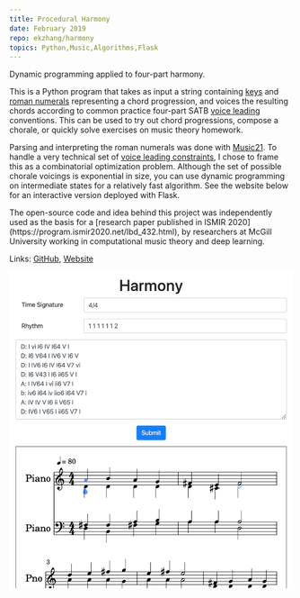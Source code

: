 ```yaml
---
title: Procedural Harmony
date: February 2019
repo: ekzhang/harmony
topics: Python,Music,Algorithms,Flask
---
```


<div class="row">
  <div class="col-md-8">
    <p class="lead">Dynamic programming applied to four-part harmony.</p>
    <p>
      This is a Python program that takes as input a string containing
      <a href="https://en.wikipedia.org/wiki/Key_signature">keys</a>
      and
      <a href="https://en.wikipedia.org/wiki/Roman_numeral_analysis"
        >roman numerals</a
      >
      representing a chord progression, and voices the resulting chords
      according to common practice four-part SATB
      <a href="https://en.wikipedia.org/wiki/Voice_leading">voice leading</a>
      conventions. This can be used to try out chord progressions, compose a
      chorale, or quickly solve exercises on music theory homework.
    </p>
    <p>
      Parsing and interpreting the roman numerals was done with
      <a href="https://web.mit.edu/music21/">Music21</a>. To handle a very
      technical set of
      <a href="http://derekremes.com/wp-content/uploads/voiceleadingsummary.pdf"
        >voice leading constraints</a
      >, I chose to frame this as a combinatorial optimization problem. Although
      the set of possible chorale voicings is exponential in size, you can use
      dynamic programming on intermediate states for a relatively fast
      algorithm. See the website below for an interactive version deployed with
      Flask.
    </p>
    <p markdown="1">
      The open-source code and idea behind this project was independently used as the basis for a [research paper published in ISMIR 2020](https://program.ismir2020.net/lbd_432.html), by researchers at McGill University working in computational music theory and deep learning.
    </p>
    <p class="font-weight-bold">
      Links:
      <a href="https://github.com/ekzhang/harmony">GitHub</a>,
      <a href="https://autoharmony.herokuapp.com/">Website</a>
    </p>
  </div>
  <div class="col-md-4">
    <a href="/assets/images/harmony.png">
      <img
        class="img-fluid img-thumbnail"
        alt="Autoharmony"
        src="/assets/images/harmony.png"
      />
    </a>
  </div>
</div>
